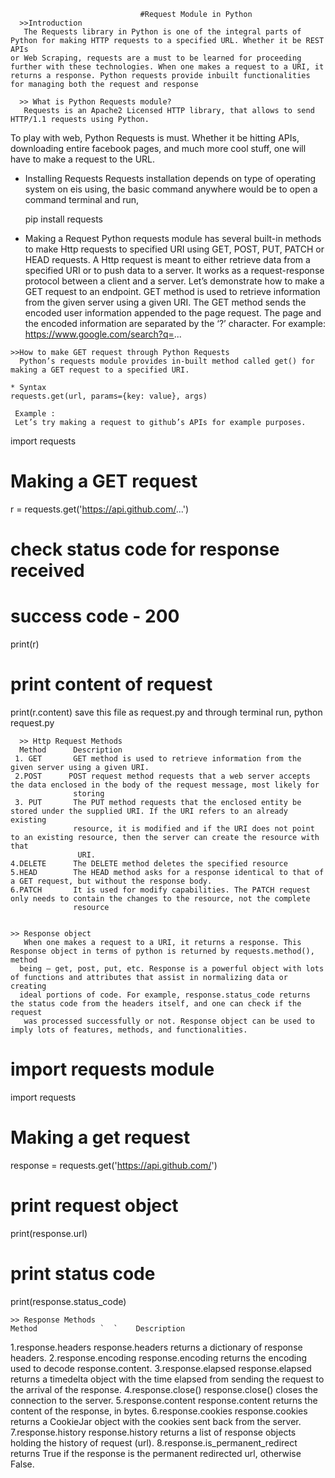                                  #Request Module in Python
      >>Introduction
       The Requests library in Python is one of the integral parts of Python for making HTTP requests to a specified URL. Whether it be REST APIs 
    or Web Scraping, requests are a must to be learned for proceeding further with these technologies. When one makes a request to a URI, it 
    returns a response. Python requests provide inbuilt functionalities for managing both the request and response

      >> What is Python Requests module?
       Requests is an Apache2 Licensed HTTP library, that allows to send HTTP/1.1 requests using Python.
   To play with web, Python Requests is must. Whether it be hitting APIs, downloading entire facebook pages, and much more cool stuff, one will 
    have to make a request to the URL.

   * Installing Requests
   Requests installation depends on type of operating system on eis using, the basic command anywhere would be to open a command terminal and run,

     pip install requests

   * Making a Request
       Python requests module has several built-in methods to make Http requests to specified URI using GET, POST, PUT, PATCH or HEAD requests. A 
     Http request is meant to either retrieve data from a specified URI or to push data to a server. It works as a request-response protocol 
     between a client and a server. Let’s demonstrate how to make a GET request to an endpoint. GET method is used to retrieve information from the 
     given server using a given URI. The GET method sends the encoded user information appended to the page request. The page and the encoded 
     information are separated by the ‘?’ character. For example: https://www.google.com/search?q=...
                
    >>How to make GET request through Python Requests
      Python’s requests module provides in-built method called get() for making a GET request to a specified URI.

    * Syntax
    requests.get(url, params={key: value}, args)

     Example :
     Let’s try making a request to github’s APIs for example purposes.
  import requests 

  # Making a GET request 
   r = requests.get('https://api.github.com/...') 

  # check status code for response received 
  # success code - 200 
  print(r) 

# print content of request 
  print(r.content) 
  save this file as request.py and through terminal run,
        python request.py


      >> Http Request Methods
      Method	  Description
     1. GET	      GET method is used to retrieve information from the given server using a given URI.
     2.POST	     POST request method requests that a web server accepts the data enclosed in the body of the request message, most likely for 
                  storing 
     3. PUT	      The PUT method requests that the enclosed entity be stored under the supplied URI. If the URI refers to an already existing 
                  resource, it is modified and if the URI does not point to an existing resource, then the server can create the resource with that 
                   URI.
    4.DELETE	  The DELETE method deletes the specified resource
    5.HEAD	      The HEAD method asks for a response identical to that of a GET request, but without the response body.
    6.PATCH	      It is used for modify capabilities. The PATCH request only needs to contain the changes to the resource, not the complete 
                  resource


    >> Response object
       When one makes a request to a URI, it returns a response. This Response object in terms of python is returned by requests.method(), method 
      being – get, post, put, etc. Response is a powerful object with lots of functions and attributes that assist in normalizing data or creating 
      ideal portions of code. For example, response.status_code returns the status code from the headers itself, and one can check if the request 
       was processed successfully or not. Response object can be used to imply lots of features, methods, and functionalities.
 
  # import requests module 
   import requests 
   # Making a get request 
   response = requests.get('https://api.github.com/') 
   # print request object 
   print(response.url) 
  # print status code 
   print(response.status_code)

    >> Response Methods
    Method              `  `	Description
   1.response.headers	response.headers returns a dictionary of response headers.
   2.response.encoding	response.encoding returns the encoding used to decode response.content.
   3.response.elapsed	response.elapsed returns a timedelta object with the time elapsed from sending the request to the arrival of the response.
   4.response.close()	response.close() closes the connection to the server.
   5.response.content	response.content returns the content of the response, in bytes.
   6.response.cookies	response.cookies returns a CookieJar object with the cookies sent back from the server.
   7.response.history	response.history returns a list of response objects holding the history of request (url).
   8.response.is_permanent_redirect	 returns True if the response is the permanent redirected url, otherwise False.
